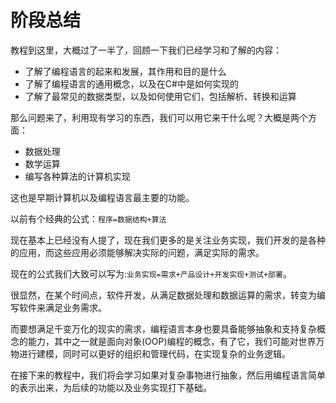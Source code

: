 # 阶段总结

教程到这里，大概过了一半了，回顾一下我们已经学习和了解的内容：

- 了解了编程语言的起来和发展，其作用和目的是什么
- 了解了编程语言的通用概念，以及在C#中是如何实现的
- 了解了最常见的数据类型，以及如何使用它们，包括解析、转换和运算

那么问题来了，利用现有学习的东西，我们可以用它来干什么呢？大概是两个方面：

- 数据处理
- 数学运算
- 编写各种算法的计算机实现

这也是早期计算机以及编程语言最主要的功能。

以前有个经典的公式：`程序=数据结构+算法`

现在基本上已经没有人提了，现在我们更多的是关注业务实现，我们开发的是各种的应用，而这些应用必须能够解决实际的问题，满足实际的需求。

现在的公式我们大致可以写为:`业务实现=需求+产品设计+开发实现+测试+部署`。

很显然，在某个时间点，软件开发，从满足数据处理和数据运算的需求，转变为编写软件来满足业务需求。

而要想满足千变万化的现实的需求，编程语言本身也要具备能够抽象和支持复杂概念的能力，其中之一就是面向对象(OOP)编程的概念，有了它，我们可能对世界万物进行建模，同时可以更好的组织和管理代码，在实现复杂的业务逻辑。

在接下来的教程中，我们将会学习如果对复杂事物进行抽象，然后用编程语言简单的表示出来，为后续的功能以及业务实现打下基础。
